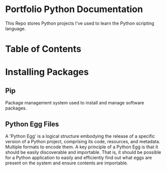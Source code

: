 # Portfolio Python Documentation
This Repo stores Python projects I've used to learn the Python scripting language.

# Table of Contents

# Installing Packages

## Pip
Package management system used to install and manage software packages.

## Python Egg Files
A 'Python Egg' is a logical structure embodying the release of a specific version of a Python
project, comprising its code, resources, and metadata. Multiple formats to encode them. A key
principle of a Python Egg is that it should be easily discoverable and importable. That is,
it should be possible for a Python application to easily and efficiently find out what eggs are
present on the system and ensure contents are importable.